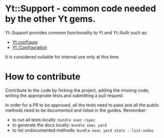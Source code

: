 Yt::Support - common code needed by the other Yt gems.
======================================================

Yt::Support provides common functionality to Yt and Yt::Auth such as:

* [Yt.configure](http://www.rubydoc.info/gems/yt-support/Yt/Config#configure-instance_method)
* [Yt::Configuration](http://www.rubydoc.info/gems/yt-support/Yt/Configuration)

It is considered suitable for internal use only at this time.



How to contribute
=================

Contribute to the code by forking the project, adding the missing code,
writing the appropriate tests and submitting a pull request.

In order for a PR to be approved, all the tests need to pass and all the public
methods need to be documented and listed in the guides. Remember:

- to run all tests locally: `bundle exec rspec`
- to generate the docs locally: `bundle exec yard`
- to list undocumented methods: `bundle exec yard stats --list-undoc`
